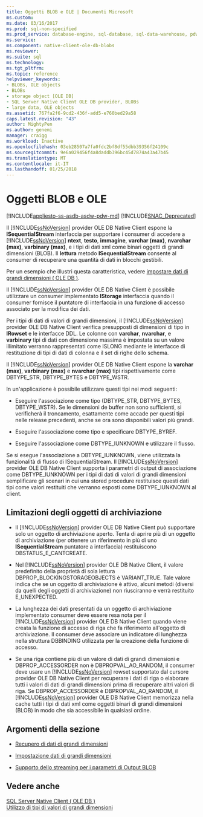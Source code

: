 ```yaml
---
title: Oggetti BLOB e OLE | Documenti Microsoft
ms.custom: 
ms.date: 03/16/2017
ms.prod: sql-non-specified
ms.prod_service: database-engine, sql-database, sql-data-warehouse, pdw
ms.service: 
ms.component: native-client-ole-db-blobs
ms.reviewer: 
ms.suite: sql
ms.technology: 
ms.tgt_pltfrm: 
ms.topic: reference
helpviewer_keywords:
- BLOBs, OLE objects
- BLOBs
- storage object [OLE DB]
- SQL Server Native Client OLE DB provider, BLOBs
- large data, OLE objects
ms.assetid: 767fa2f6-9cd2-436f-add5-e760bed29a58
caps.latest.revision: "43"
author: MightyPen
ms.author: genemi
manager: craigg
ms.workload: Inactive
ms.openlocfilehash: 03eb28507a7fa0fdc2bf8df55dbb39356f24109c
ms.sourcegitcommit: 9e6a029456f4a8daddb396bc45d7874a43a47b45
ms.translationtype: MT
ms.contentlocale: it-IT
ms.lasthandoff: 01/25/2018
---
```

# <a name="blobs-and-ole-objects"></a>Oggetti BLOB e OLE
[!INCLUDE[appliesto-ss-asdb-asdw-pdw-md](../../includes/appliesto-ss-asdb-asdw-pdw-md.md)]
[!INCLUDE[SNAC_Deprecated](../../includes/snac-deprecated.md)]

  Il [!INCLUDE[ssNoVersion](../../includes/ssnoversion-md.md)] provider OLE DB Native Client espone la **ISequentialStream** interfaccia per supportare i consumer di accedere a [!INCLUDE[ssNoVersion](../../includes/ssnoversion-md.md)] **ntext**, **testo**, **immagine**, **varchar (max)**, **nvarchar (max)**, **varbinary (max)**, e i tipi di dati xml come binari oggetti di grandi dimensioni (BLOB). Il **lettura** metodo **ISequentialStream** consente al consumer di recuperare una quantità di dati in blocchi gestibili.  
  
 Per un esempio che illustri questa caratteristica, vedere [impostare dati di grandi dimensioni &#40; OLE DB &#41;](../../relational-databases/native-client-ole-db-how-to/set-large-data-ole-db.md).  
  
 Il [!INCLUDE[ssNoVersion](../../includes/ssnoversion-md.md)] provider OLE DB Native Client è possibile utilizzare un consumer implementato **IStorage** interfaccia quando il consumer fornisce il puntatore di interfaccia in una funzione di accesso associato per la modifica dei dati.  
  
 Per i tipi di dati di valori di grandi dimensioni, il [!INCLUDE[ssNoVersion](../../includes/ssnoversion-md.md)] provider OLE DB Native Client verifica presupposti di dimensioni di tipo in **IRowset** e le interfacce DDL. Le colonne con **varchar**, **nvarchar**, e **varbinary** tipi di dati con dimensione massima è impostata su un valore illimitato verranno rappresentati come ISLONG mediante le interfacce di restituzione di tipi di dati di colonna e il set di righe dello schema.  
  
 Il [!INCLUDE[ssNoVersion](../../includes/ssnoversion-md.md)] provider OLE DB Native Client espone la **varchar (max)**, **varbinary (max)** e **nvarchar (max)** tipi rispettivamente come DBTYPE_STR, DBTYPE_BYTES e DBTYPE_WSTR.  
  
 In un'applicazione è possibile utilizzare questi tipi nei modi seguenti:  
  
-   Eseguire l'associazione come tipo (DBTYPE_STR, DBTYPE_BYTES, DBTYPE_WSTR). Se le dimensioni de buffer non sono sufficienti, si verificherà il troncamento, esattamente come accade per questi tipi nelle release precedenti, anche se ora sono disponibili valori più grandi.  
  
-   Eseguire l'associazione come tipo e specificare DBTYPE_BYREF.  
  
-   Eseguire l'associazione come DBTYPE_IUNKNOWN e utilizzare il flusso.  
  
 Se si esegue l'associazione a DBTYPE_IUNKNOWN, viene utilizzata la funzionalità di flusso di ISequentialStream. Il [!INCLUDE[ssNoVersion](../../includes/ssnoversion-md.md)] provider OLE DB Native Client supporta i parametri di output di associazione come DBTYPE_IUNKNOWN per i tipi di dati di valori di grandi dimensioni semplificare gli scenari in cui una stored procedure restituisce questi dati tipi come valori restituiti che verranno esposti come DBTYPE_IUNKNOWN al client.  
  
## <a name="storage-object-limitations"></a>Limitazioni degli oggetti di archiviazione  
  
-   Il [!INCLUDE[ssNoVersion](../../includes/ssnoversion-md.md)] provider OLE DB Native Client può supportare solo un oggetto di archiviazione aperto. Tenta di aprire più di un oggetto di archiviazione (per ottenere un riferimento in più di uno **ISequentialStream** puntatore a interfaccia) restituiscono DBSTATUS_E_CANTCREATE.  
  
-   Nel [!INCLUDE[ssNoVersion](../../includes/ssnoversion-md.md)] provider OLE DB Native Client, il valore predefinito della proprietà di sola lettura DBPROP_BLOCKINGSTORAGEOBJECTS è VARIANT_TRUE. Tale valore indica che se un oggetto di archiviazione è attivo, alcuni metodi (diversi da quelli degli oggetti di archiviazione) non riusciranno e verrà restituito E_UNEXPECTED.  
  
-   La lunghezza dei dati presentati da un oggetto di archiviazione implementato consumer deve essere resa nota per il [!INCLUDE[ssNoVersion](../../includes/ssnoversion-md.md)] provider OLE DB Native Client quando viene creata la funzione di accesso di riga che fa riferimento all'oggetto di archiviazione. Il consumer deve associare un indicatore di lunghezza nella struttura DBBINDING utilizzata per la creazione della funzione di accesso.  
  
-   Se una riga contiene più di un valore di dati di grandi dimensioni e DBPROP_ACCESSORDER non è DBPROPVAL_AO_RANDOM, il consumer deve usare un [!INCLUDE[ssNoVersion](../../includes/ssnoversion-md.md)] rowset supportato dal cursore provider OLE DB Native Client per recuperare i dati di riga o elaborare tutti i valori di dati di grandi dimensioni prima di recuperare altri valori di riga. Se DBPROP_ACCESSORDER è DBPROPVAL_AO_RANDOM, il [!INCLUDE[ssNoVersion](../../includes/ssnoversion-md.md)] provider OLE DB Native Client memorizza nella cache tutti i tipi di dati xml come oggetti binari di grandi dimensioni (BLOB) in modo che sia accessibile in qualsiasi ordine.  
  
## <a name="in-this-section"></a>Argomenti della sezione  
  
-   [Recupero di dati di grandi dimensioni](../../relational-databases/native-client-ole-db-blobs/getting-large-data.md)  
  
-   [Impostazione dati di grandi dimensioni](../../relational-databases/native-client-ole-db-blobs/setting-large-data.md)  
  
-   [Supporto dello streaming per i parametri di Output BLOB](../../relational-databases/native-client-ole-db-blobs/streaming-support-for-blob-output-parameters.md)  
  
## <a name="see-also"></a>Vedere anche  
 [SQL Server Native Client &#40; OLE DB &#41;](../../relational-databases/native-client/ole-db/sql-server-native-client-ole-db.md)   
 [Utilizzo di tipi di valori di grandi dimensioni](../../relational-databases/native-client/features/using-large-value-types.md)  
  
  
